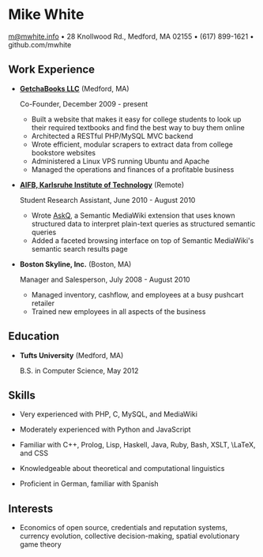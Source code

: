 Mike White
==========

m@mwhite.info • 28 Knollwood Rd., Medford, MA 02155 • (617) 899-1621 • github.com/mwhite

Work Experience
---------------

*   **[GetchaBooks LLC][1]** (Medford, MA)

    Co-Founder, December 2009 - present

    -   Built a website that makes it easy for college students to look up their
        required textbooks and find the best way to buy them online
    -   Architected a RESTful PHP/MySQL MVC backend
    -   Wrote efficient, modular scrapers to extract data from college bookstore
        websites
    -   Administered a Linux VPS running Ubuntu and Apache
    -   Managed the operations and finances of a profitable business

*   **[AIFB, Karlsruhe Institute of Technology][2]** (Remote)

    Student Research Assistant, June 2010 - August 2010

    -   Wrote [AskQ][3], a Semantic MediaWiki extension that uses known
        structured data to interpret plain-text queries as structured semantic
        queries
    -   Added a faceted browsing interface on top of Semantic MediaWiki's
        semantic search results page

*   **Boston Skyline, Inc.** (Boston, MA)

    Manager and Salesperson, July 2008 - August 2010

    -   Managed inventory, cashflow, and employees at a busy pushcart retailer
    -   Trained new employees in all aspects of the business

 [1]: http://www.getchbooks.com
 [2]: http://www.aifb.kit.edu
 [3]: http://www.mediawiki.org/wiki/Extension:AskQ

Education
---------

*   **Tufts University** (Medford, MA)

    B.S. in Computer Science, May 2012

Skills
------

*   Very experienced with PHP, C, MySQL, and MediaWiki

*   Moderately experienced with Python and JavaScript

*   Familiar with C++, Prolog, Lisp, Haskell, Java, Ruby, Bash, XSLT, \LaTeX, and CSS

*   Knowledgeable about theoretical and computational linguistics

*   Proficient in German, familiar with Spanish

Interests
---------

*   Economics of open source, credentials and reputation systems, currency
    evolution, collective decision-making, spatial evolutionary game theory
